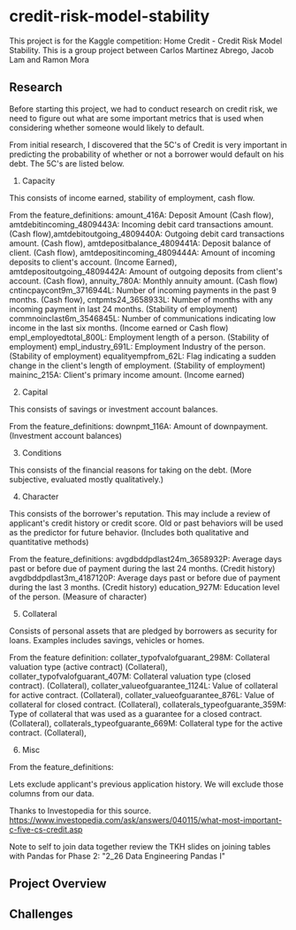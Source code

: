 # credit-risk-model-stability
This project is for the Kaggle competition: Home Credit - Credit Risk Model Stability. This is a group project between Carlos Martinez Abrego, Jacob Lam and Ramon Mora

## Research

Before starting this project, we had to conduct research on credit risk, we need to figure out what are some important metrics that is used when considering whether someone would likely to default.

From initial research, I discovered that the 5C's of Credit is very important in predicting the probability of whether or not a borrower would default on his debt. The 5C's are listed below.

1) Capacity

This consists of income earned, stability of employment, cash flow.

From the feature_definitions: amount_416A: Deposit Amount (Cash flow), amtdebitincoming_4809443A: Incoming debit card transactions amount. (Cash flow),amtdebitoutgoing_4809440A: Outgoing debit card transactions amount. (Cash flow), amtdepositbalance_4809441A: Deposit balance of client. (Cash flow), amtdepositincoming_4809444A: Amount of incoming deposits to client's account. (Income Earned),
amtdepositoutgoing_4809442A: Amount of outgoing deposits from client's account. (Cash flow),
annuity_780A: Monthly annuity amount. (Cash flow)
cntincpaycont9m_3716944L: Number of incoming payments in the past 9 months. (Cash flow),
cntpmts24_3658933L: Number of months with any incoming payment in last 24 months. (Stability of employment)
commnoinclast6m_3546845L: Number of communications indicating low income in the last six months. (Income earned or Cash flow)
empl_employedtotal_800L: Employment length of a person. (Stability of employment)
empl_industry_691L: Employment Industry of the person. (Stability of employment)
equalityempfrom_62L: Flag indicating a sudden change in the client's length of employment. (Stability of employment)
maininc_215A: Client's primary income amount. (Income earned)

2) Capital

This consists of savings or investment account balances. 

From the feature_definitions: 
downpmt_116A: Amount of downpayment. (Investment account balances)

3) Conditions

This consists of the financial reasons for taking on the debt. (More subjective, evaluated mostly qualitatively.)

4) Character

This consists of the borrower's reputation. This may include a review of applicant's credit history or credit score. Old or past behaviors will be used as the predictor for future behavior. (Includes both qualitative and quantitative methods)

From the feature_definitions: avgdbddpdlast24m_3658932P: Average days past or before due of payment during the last 24 months. (Credit history)
avgdbddpdlast3m_4187120P: Average days past or before due of payment during the last 3 months. (Credit history)
education_927M: Education level of the person. (Measure of character)

5) Collateral

Consists of personal assets that are pledged by borrowers as security for loans. Examples includes savings, vehicles or homes.

From the feature definition: collater_typofvalofguarant_298M: Collateral valuation type (active contract) (Collateral),
collater_typofvalofguarant_407M: Collateral valuation type (closed contract). (Collateral),
collater_valueofguarantee_1124L: Value of collateral for active contract. (Collateral),
collater_valueofguarantee_876L: Value of collateral for closed contract. (Collateral),
collaterals_typeofguarante_359M: Type of collateral that was used as a guarantee for a closed contract. (Collateral),
collaterals_typeofguarante_669M: Collateral type for the active contract. (Collateral),

6) Misc

From the feature_definitions:

Lets exclude applicant's previous application history. We will exclude those columns from our data.

Thanks to Investopedia for this source. https://www.investopedia.com/ask/answers/040115/what-most-important-c-five-cs-credit.asp 

Note to self to join data together review the TKH slides on joining tables with Pandas for Phase 2: "2_26 Data Engineering Pandas I"

## Project Overview

## Challenges